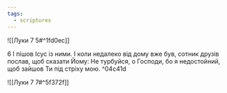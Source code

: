 ```yaml
---
tags:
  - scriptures
---
```


![[Луки 7 5#^1fd0ec]]

6 І пішов Ісус із ними. І коли недалеко від дому вже був, сотник друзів послав, щоб сказати Йому: Не турбуйся, о Господи, бо я недостойний, щоб зайшов Ти під стріху мою. ^04c41d

![[Луки 7 7#^5f372f]]